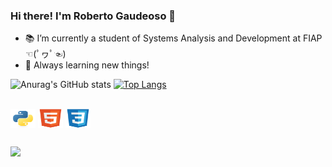 ### Hi there! I'm Roberto Gaudeoso 👋 

- 📚 I’m currently a student of Systems Analysis and Development at FIAP ☜(ﾟヮﾟ☜)
- 🌱 Always learning new things!

![Anurag's GitHub stats](https://github-readme-stats.vercel.app/api?username=RobGaudeoso&show_icons=true&theme=radical)
[![Top Langs](https://github-readme-stats.vercel.app/api/top-langs/?username=RobGaudeoso&theme=radical&layout=compact)](https://github.com/anuraghazra/github-readme-stats)

<div style="display: inline_block"><br>
  <img align="center" alt="Rob-Python" height="30" width="40" src="https://raw.githubusercontent.com/devicons/devicon/master/icons/python/python-original.svg">
  <img align="center" alt="Rob-HTML" height="30" width="40" src="https://raw.githubusercontent.com/devicons/devicon/master/icons/html5/html5-original.svg">
  <img align="center" alt="Rob-CSS" height="30" width="40" src="https://raw.githubusercontent.com/devicons/devicon/master/icons/css3/css3-original.svg">
</div>

  ##
 
 <div> 
  <a href="https://www.linkedin.com/in/roberto-gaudeoso/" target="_blank"><img src="https://img.shields.io/badge/-LinkedIn-%230077B5?style=for-the-badge&logo=linkedin&logoColor=white" target="_blank"></a>   
</div>
